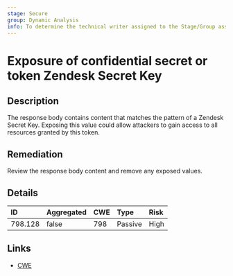 ```yaml
---
stage: Secure
group: Dynamic Analysis
info: To determine the technical writer assigned to the Stage/Group associated with this page, see https://handbook.gitlab.com/handbook/product/ux/technical-writing/#assignments
---
```


# Exposure of confidential secret or token Zendesk Secret Key

## Description

The response body contains content that matches the pattern of a Zendesk Secret Key.
Exposing this value could allow attackers to gain access to all resources granted by this token.

## Remediation

Review the response body content and remove any exposed values.

## Details

| ID | Aggregated | CWE | Type | Risk |
|:---|:--------|:--------|:--------|:--------|
| 798.128 | false | 798 | Passive | High |

## Links

- [CWE](https://cwe.mitre.org/data/definitions/798.html)
